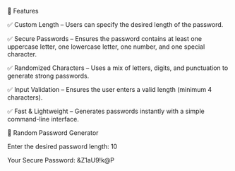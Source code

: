 🎯 Features


✅ Custom Length – Users can specify the desired length of the password.

✅ Secure Passwords – Ensures the password contains at least one uppercase letter, one lowercase letter, one number, and one special character.

✅ Randomized Characters – Uses a mix of letters, digits, and punctuation to generate strong passwords.

✅ Input Validation – Ensures the user enters a valid length (minimum 4 characters).

✅ Fast & Lightweight – Generates passwords instantly with a simple command-line interface.



🔐 Random Password Generator  

Enter the desired password length: 10  

Your Secure Password: &Z1aU9!k@P  
